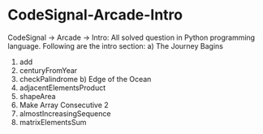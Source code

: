# CodeSignal-Arcade-Intro
CodeSignal -> Arcade -> Intro: All solved question in Python programming language.
Following are the intro section:
a) The Journey Bagins
  1) add
  2) centuryFromYear
  3) checkPalindrome
b) Edge of the Ocean
  1) adjacentElementsProduct
  2) shapeArea
  3) Make Array Consecutive 2
  4) almostIncreasingSequence
  5) matrixElementsSum
